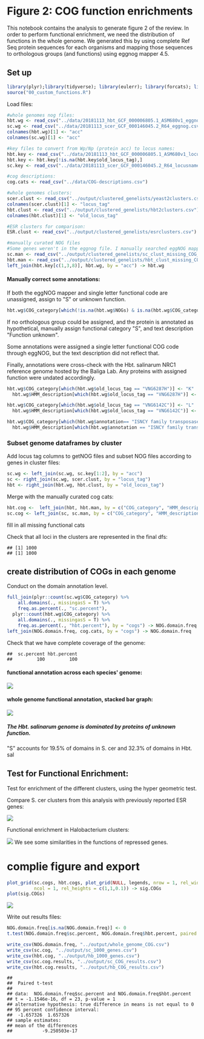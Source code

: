 Figure 2: COG function enrichments
================

This notebook contains the analysis to generate figure 2 of the review. In order to perform functional enrichment, we need the distribution of functions in the whole genome. We generated this by using complete Ref Seq protein sequences for each organisms and mapping those sequences to orthologous groups (and functions) using eggnog mapper 4.5.

Set up
------

``` r
library(plyr);library(tidyverse); library(eulerr); library(forcats); library(viridis); library(cowplot)
source("00_custom_functions.R")
```

Load files:

``` r
#whole genomes nog files:
hbt.wg <- read_csv("../data/20181113_hbt_GCF_000006805.1_ASM680v1_eggnog.csv")
sc.wg <- read_csv("../data/20181113_scer_GCF_000146045.2_R64_eggnog.csv")
colnames(hbt.wg)[1] <- "acc"
colnames(sc.wg)[1] <- "acc"

#key files to convert from Wp/Np (protein acc) to locus names:
hbt.key <- read_csv("../data/20181113_hbt_GCF_000006805.1_ASM680v1_locusnames.csv")
hbt.key <- hbt.key[!is.na(hbt.key$old_locus_tag),]
sc.key <- read_csv("../data/20181113_scer_GCF_000146045.2_R64_locusnames.csv")

#cog descriptions:
cog.cats <- read_csv("../data/COG-descriptions.csv")

#whole genomes clusters:
scer.clust <- read_csv("../output/clustered_genelists/yeast2clusters.csv")
colnames(scer.clust)[1] <- "locus_tag"
hbt.clust <- read_csv("../output/clustered_genelists/hbt2clusters.csv")
colnames(hbt.clust)[1] <- "old_locus_tag"

#ESR clusters for comparison:
ESR.clust <- read_csv("../output/clustered_genelists/esrclusters.csv")

#manually curated NOG files
#Some genes weren't in the eggnog file. I manually searched eggNOG mapper and curated the NOG functional classification for those missing genes. 
sc.man <- read_csv("../output/clustered_genelists/sc_clust_missing_COG_curated.csv")
hbt.man <- read_csv("../output/clustered_genelists/hbt_clust_missing_COG_curated.csv")
left_join(hbt.key[c(1,3,8)], hbt.wg, by = "acc") -> hbt.wg
```

#### Manually correct some annotations:

If both the eggNOG mapper and single letter functional code are unassigned, assign to "S" or unknown function.

``` r
hbt.wg$COG_category[which(!is.na(hbt.wg$NOGs) & is.na(hbt.wg$COG_category))] <- "S"
```

If no orthologous group could be assigned, and the protein is annotated as hypothetical, manually assign functional category "S", and text description "Function unknown".

Some annotations were assigned a single letter functional COG code through eggNOG, but the text description did not reflect that.

Finally, annotations were cross-check with the Hbt. salinarum NRC1 reference genome hosted by the Baliga Lab. Any proteins with assigned function were undated accordingly.

``` r
hbt.wg$COG_category[which(hbt.wg$old_locus_tag == "VNG6287H")] <- "K"
  hbt.wg$HMM_description[which(hbt.wg$old_locus_tag == "VNG6287H")] <- "Transcriptional regulator, arsr family"

hbt.wg$COG_category[which(hbt.wg$old_locus_tag == "VNG6142C")] <- "L"
  hbt.wg$HMM_description[which(hbt.wg$old_locus_tag == "VNG6142C")] <- "conserved halobacteria DNA primase"

hbt.wg$COG_category[which(hbt.wg$annotation== "ISNCY family transposase ISH7A")] <- "L"
  hbt.wg$HMM_description[which(hbt.wg$annotation == "ISNCY family transposase ISH7A")] <- "transposase"
```

### Subset genome dataframes by cluster

Add locus tag columns to getNOG files and subset NOG files according to genes in cluster files:

``` r
sc.wg <- left_join(sc.wg, sc.key[1:2], by = "acc")
sc <- right_join(sc.wg, scer.clust, by = "locus_tag")
hbt <- right_join(hbt.wg, hbt.clust, by = "old_locus_tag")
```

Merge with the manually curated cog cats:

``` r
hbt.cog <-  left_join(hbt, hbt.man, by = c("COG_category", "HMM_description", "old_locus_tag", "cluster"))
sc.cog <- left_join(sc, sc.man, by = c("COG_category", "HMM_description", "locus_tag", "cluster"))
```

fill in all missing functional cats

Check that all loci in the clusters are represented in the final dfs:

    ## [1] 1000
    ## [1] 1000

create distribution of COGs in each genome
------------------------------------------

Conduct on the domain annotation level.

``` r
full_join(plyr::count(sc.wg$COG_category) %>%
    all.domains(., missingasS = T) %>%
    freq.as.percent(., "sc.percent"), 
  plyr::count(hbt.wg$COG_category) %>%
    all.domains(., missingasS = T) %>%
    freq.as.percent(., "hbt.percent"), by = "cogs") -> NOG.domain.freq
left_join(NOG.domain.freq, cog.cats, by = "cogs") -> NOG.domain.freq
```

Check that we have complete coverage of the genome:

    ##  sc.percent hbt.percent 
    ##         100         100

#### functional annotation across each species' genome:

![](02_Figure2_function_files/figure-markdown_github/unnamed-chunk-14-1.png)

#### whole genome functional annotation, stacked bar graph:

![](02_Figure2_function_files/figure-markdown_github/unnamed-chunk-15-1.png)

##### The Hbt. salinarum genome is dominated by proteins of unknown function.

"S" accounts for 19.5% of domains in S. cer and 32.3% of domains in Hbt. sal

Test for Functional Enrichment:
-------------------------------

Test for enrichment of the different clusters, using the hyper geometric test.

Compare S. cer clusters from this analysis with previously reported ESR genes:

![](02_Figure2_function_files/figure-markdown_github/unnamed-chunk-18-1.png)

Functional enrichment in Halobacterium clusters:

![](02_Figure2_function_files/figure-markdown_github/unnamed-chunk-20-1.png) We see some similarities in the functions of repressed genes.

complie figure and export
=========================

``` r
plot_grid(sc.cogs, hbt.cogs, plot_grid(NULL, legends, nrow = 1, rel_widths = c(0.5,1)), 
          ncol = 1, rel_heights = c(1,1,0.1)) -> sig.COGs
plot(sig.COGs)
```

![](02_Figure2_function_files/figure-markdown_github/unnamed-chunk-22-1.png)

Write out results files:

``` r
NOG.domain.freq[is.na(NOG.domain.freq)] <- 0
t.test(NOG.domain.freq$sc.percent, NOG.domain.freq$hbt.percent, paired = TRUE, alternative = "two.sided")

write_csv(NOG.domain.freq, "../output/whole_genome_COG.csv")
write_csv(sc.cog, "../output/sc_1000_genes.csv")
write_csv(hbt.cog, "../output/hb_1000_genes.csv")
write_csv(sc.cog.results, "../output/sc_COG_results.csv")
write_csv(hbt.cog.results, "../output/hb_COG_results.csv")
```

    ## 
    ##  Paired t-test
    ## 
    ## data:  NOG.domain.freq$sc.percent and NOG.domain.freq$hbt.percent
    ## t = -1.1546e-16, df = 23, p-value = 1
    ## alternative hypothesis: true difference in means is not equal to 0
    ## 95 percent confidence interval:
    ##  -1.657326  1.657326
    ## sample estimates:
    ## mean of the differences 
    ##           -9.250503e-17
